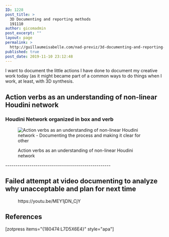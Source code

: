 ```yaml
---
ID: 1228
post_title: >
  3D Documenting and reporting methods
  191110
author: gicomadmin
post_excerpt: ""
layout: page
permalink: >
  http://guillaumeisabelle.com/nad-previz/3d-documenting-and-reporting-methods-191110/
published: true
post_date: 2019-11-10 23:12:48
---
```

<!-- wp:paragraph -->

I want to document the little actions I have done to document my creative work today (as it might became part of a common ways to do things when I work, at least, with 3D synthesis.

<!-- /wp:paragraph -->

<!-- wp:heading -->

## Action verbs as an understanding of non-linear Houdini network

<!-- /wp:heading -->

<!-- wp:heading {"level":3} -->

### Houdini Network organized in box and verb

<!-- /wp:heading -->

<!-- wp:image {"id":1232} --><figure class="wp-block-image">

<img src="http://guillaumeisabelle.com/nad-previz/wp-content/uploads/sites/19/2019/11/image-26-1024x664.png" alt="Action verbs as an understanding of non-linear Houdini network - Documenting the process and making it clear for other" class="wp-image-1232" /><figcaption>Action verbs as an understanding of non-linear Houdini network</figcaption></figure> <!-- /wp:image -->

<!-- wp:paragraph -->

\----------------------------------------------------

<!-- /wp:paragraph -->

<!-- wp:heading -->

## Failed attempt at video documenting to analyze why unacceptable and plan for next time

<!-- /wp:heading -->

<!-- wp:more -->

<!--more-->

<!-- /wp:more -->

<!-- wp:core-embed/youtube {"url":"https://youtu.be/MEY1jDN_CjY","type":"video","providerNameSlug":"youtube","className":"wp-embed-aspect-16-9 wp-has-aspect-ratio"} --><figure class="wp-block-embed-youtube wp-block-embed is-type-video is-provider-youtube wp-embed-aspect-16-9 wp-has-aspect-ratio">

<div class="wp-block-embed__wrapper">
  https://youtu.be/MEY1jDN_CjY
</div></figure> 

<!-- /wp:core-embed/youtube -->

<!-- wp:heading -->

## References

<!-- /wp:heading -->

<!-- wp:shortcode --> [zotpress items="{180474:L7D5X6E4}" style="apa"] 

<!-- /wp:shortcode -->